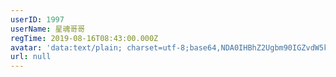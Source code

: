 ```yaml
---
userID: 1997
userName: 星魂哥哥
regTime: 2019-08-16T08:43:00.000Z
avatar: 'data:text/plain; charset=utf-8;base64,NDA0IHBhZ2Ugbm90IGZvdW5kCg=='
url: null
---
```




